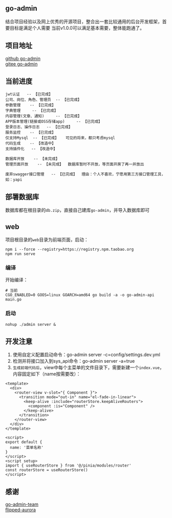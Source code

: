 ## go-admin
结合项目经验以及网上优秀的开源项目，整合出一套比较通用的后台开发框架，首要目标是满足个人需要
当前v1.0.0可以满足基本需要，整体能跑通了。

## 项目地址
[github go-admin](https://github.com/jason-wj/go-admin)  
[gitee go-admin](https://gitee.com/jason-wj/go-admin)

## 当前进度
```text
jwt认证   -- 【已完成】  
公司、岗位、角色、管理员  -- 【已完成】  
参数管理    -- 【已完成】  
字典管理     -- 【已完成】  
内容管理(文章、通知)     -- 【已完成】  
APP版本管理(链接或OSS存储app)     -- 【已完成】  
登录日志、操作日志   -- 【已完成】
服务监控    -- 【已完成】
仅支持Mysql  -- 【已完成】   可见的将来，都只考虑mysql
代码生成    -- 【改造中】
支持插件化   -- 【改造中】

数据库开放    -- 【未完成】
管理页面开放    -- 【未完成】  数据库暂时不开放，等页面开房了再一并放出

废弃swagger接口管理   -- 【已完成】  理由：个人不喜欢，宁愿用第三方接口管理工具，如：yapi
```

## 部署数据库
数据库都在根目录的`db.zip`，直接自己建库`go-admin`，并导入数据库即可

## web
项目根目录的`web`目录为前端页面，启动：
```shell
npm i --force --registry=https://registry.npm.taobao.org
npm run serve
```

### 编译

开始编译：
```shell
# 当前
CGO_ENABLED=0 GOOS=linux GOARCH=amd64 go build -a -o go-admin-api main.go
```

### 启动
```shell
nohup ./admin server &
```

## 开发注意
1. 使用自定义配置启动命令：go-admin server -c=config/settings.dev.yml
2. 检测并将接口加入到sys_api命令：go-admin server -a=true
3. `生成前端代码后`，view中每个主菜单的文件目录下，需要新建一个`index.vue`，内容固定如下（name按需要改）：
```vue
<template>
  <div>
    <router-view v-slot="{ Component }">
      <transition mode="out-in" name="el-fade-in-linear">
        <keep-alive :include="routerStore.keepAliveRouters">
          <component :is="Component" />
        </keep-alive>
      </transition>
    </router-view>
  </div>
</template>

<script>
export default {
  name: '菜单名称'
}
</script>
<script setup>
import { useRouterStore } from '@/pinia/modules/router'
const routerStore = useRouterStore()
</script>
```


## 感谢
[go-admin-team](https://github.com/go-admin-team)  
[flipped-aurora](https://github.com/flipped-aurora)
